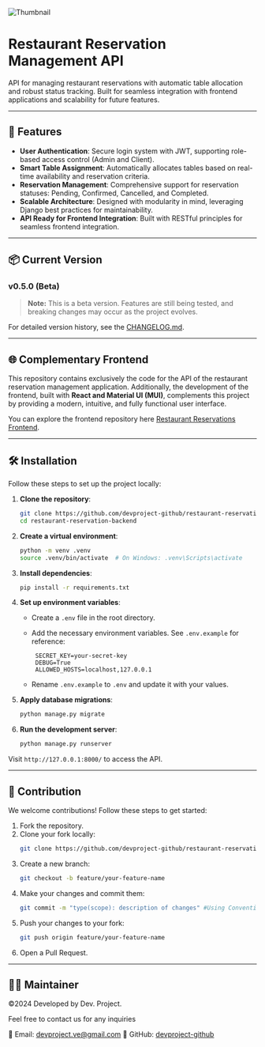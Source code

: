 ![Thumbnail](https://github.com/user-attachments/assets/cc789673-e251-4259-8920-80d451c0c152)

# Restaurant Reservation Management API

API for managing restaurant reservations with automatic table allocation and robust status tracking. Built for seamless integration with frontend applications and scalability for future features.

---

## 🚀 Features

- **User Authentication**: Secure login system with JWT, supporting role-based access control (Admin and Client).
- **Smart Table Assignment**: Automatically allocates tables based on real-time availability and reservation criteria.
- **Reservation Management**: Comprehensive support for reservation statuses: Pending, Confirmed, Cancelled, and Completed.
- **Scalable Architecture**: Designed with modularity in mind, leveraging Django best practices for maintainability.
- **API Ready for Frontend Integration**: Built with RESTful principles for seamless frontend integration.

---

## 📦 Current Version

### v0.5.0 (Beta)

> **Note:** This is a beta version. Features are still being tested, and breaking changes may occur as the project evolves.

For detailed version history, see the [CHANGELOG.md](CHANGELOG.md).

---

## 🌐 Complementary Frontend
This repository contains exclusively the code for the API of the restaurant reservation management application. Additionally, the development of the frontend, built with **React and Material UI (MUI)**, complements this project by providing a modern, intuitive, and fully functional user interface.

You can explore the frontend repository here [Restaurant Reservations Frontend](https://github.com/devproject-github/restaurant-reservations-frontend).

---

## 🛠️ Installation

Follow these steps to set up the project locally:

1. **Clone the repository**:

   ```bash
   git clone https://github.com/devproject-github/restaurant-reservations-backend.git
   cd restaurant-reservation-backend
   ```

2. **Create a virtual environment**:

   ```bash
   python -m venv .venv
   source .venv/bin/activate  # On Windows: .venv\Scripts\activate
   ```

3. **Install dependencies**:

   ```bash
   pip install -r requirements.txt
   ```

4. **Set up environment variables**:

   - Create a `.env` file in the root directory.
   - Add the necessary environment variables. See `.env.example` for reference:

     ```
      SECRET_KEY=your-secret-key
      DEBUG=True
      ALLOWED_HOSTS=localhost,127.0.0.1
     ```

   - Rename `.env.example` to `.env` and update it with your values.

5. **Apply database migrations**:

   ```bash
   python manage.py migrate
   ```

6. **Run the development server**:
   ```bash
   python manage.py runserver
   ```

Visit `http://127.0.0.1:8000/` to access the API.

---

## 🤝 Contribution

We welcome contributions! Follow these steps to get started:

1. Fork the repository.
2. Clone your fork locally:
   ```bash
   git clone https://github.com/devproject-github/restaurant-reservations-backend.git
   ```
3. Create a new branch:
   ```bash
   git checkout -b feature/your-feature-name
   ```
4. Make your changes and commit them:
   ```bash
   git commit -m "type(scope): description of changes" #Using Conventional Commits
   ```
5. Push your changes to your fork:
   ```bash
   git push origin feature/your-feature-name
   ```
6. Open a Pull Request.

---

## 👨‍💻 Maintainer

©2024 Developed by Dev. Project.

Feel free to contact us for any inquiries

📧 Email: devproject.ve@gmail.com
🔗 GitHub: [devproject-github](https://github.com/devproject-github)
